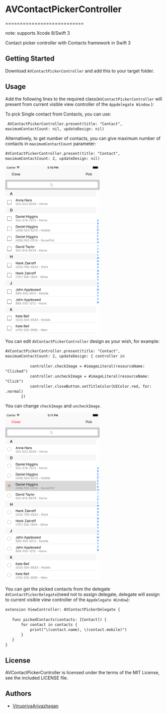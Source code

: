 # AVContactPickerController
===========================

note: supports Xcode 8/Swift 3

Contact picker controller with Contacts framework in Swift 3

## Getting Started

Download `AVContactPickerController` and add this to your target folder.

## Usage

Add the following lines to the required class(`AVContactPickerController` will present from current visible view controller of the `Appdelegate Window` ):

To pick Single contact from Contacts, you can use:
```
 AVContactPickerController.present(title: "Contact", maximumContactCount: nil, updateDesign: nil)
 ```
 
 Alternatively, to get number of contacts, you can give maximum number of contacts in `maximumContactCount` parameter:
 ```
 AVContactPickerController.present(title: "Contact", maximumContactCount: 2, updateDesign: nil)
 ```
 
 <img src="normal.png" alt="normal" width="300"/>
 
 You can edit `AVContactPickerController` design as your wish, for example:
 ```
 AVContactPickerController.present(title: "Contact", maximumContactCount: 2, updateDesign: { controller in
            
            controller.checkImage = #imageLiteral(resourceName: "Clicked")
            controller.uncheckImage = #imageLiteral(resourceName: "Click")
            controller.closeButton.setTitleColor(UIColor.red, for: .normal)
        })
 ```
 You can change `checkImage` and `uncheckImage`.
 
 <img src="updated.png" alt="normal" width="300"/>
 
 You can get the picked contacts from the delegate `AVContactPickerDelegate`(need not to assign delegate, delegate will assign to current visible view controller of the `Appdelegate Window`):
 ````
 extension ViewController: AVContactPickerDelegate {
    
    func pickedContacts(contacts: [Contact]) {
        for contact in contacts {
            print("\(contact.name), \(contact.mobile)")
        }
    }
}
``````

 
 License
-------
AVContactPickerController is licensed under the terms of the MIT License, see the included LICENSE file.


Authors
-------
- [VinupriyaArivazhagan](https://github.com/VinupriyaArivazhagan/)
